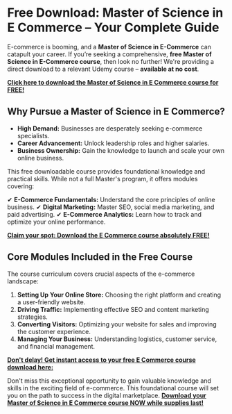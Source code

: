# Free Download: Master of Science in E Commerce – Your Complete Guide

E-commerce is booming, and a **Master of Science in E-Commerce** can catapult your career. If you’re seeking a comprehensive, **free Master of Science in E-Commerce course**, then look no further! We're providing a direct download to a relevant Udemy course – **available at no cost**.

[**Click here to download the Master of Science in E Commerce course for FREE!**](https://udemywork.com/master-of-science-in-e-commerce)

## Why Pursue a Master of Science in E Commerce?

*   **High Demand:** Businesses are desperately seeking e-commerce specialists.
*   **Career Advancement:** Unlock leadership roles and higher salaries.
*   **Business Ownership:** Gain the knowledge to launch and scale your own online business.

This free downloadable course provides foundational knowledge and practical skills. While not a full Master's program, it offers modules covering:

✔ **E-Commerce Fundamentals:** Understand the core principles of online business.
✔ **Digital Marketing:** Master SEO, social media marketing, and paid advertising.
✔ **E-Commerce Analytics:** Learn how to track and optimize your online performance.

[**Claim your spot: Download the E Commerce course absolutely FREE!**](https://udemywork.com/master-of-science-in-e-commerce)

## Core Modules Included in the Free Course

The course curriculum covers crucial aspects of the e-commerce landscape:

1.  **Setting Up Your Online Store:** Choosing the right platform and creating a user-friendly website.
2.  **Driving Traffic:** Implementing effective SEO and content marketing strategies.
3.  **Converting Visitors:** Optimizing your website for sales and improving the customer experience.
4.  **Managing Your Business:** Understanding logistics, customer service, and financial management.

[**Don't delay! Get instant access to your free E Commerce course download here:**](https://udemywork.com/master-of-science-in-e-commerce)

Don't miss this exceptional opportunity to gain valuable knowledge and skills in the exciting field of e-commerce. This foundational course will set you on the path to success in the digital marketplace. **[Download your Master of Science in E Commerce course NOW while supplies last!](https://udemywork.com/master-of-science-in-e-commerce)**
